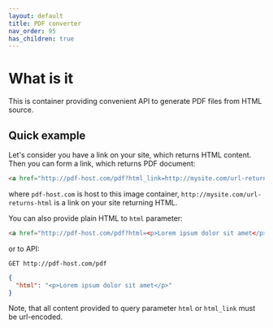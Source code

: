 ```yaml
---
layout: default
title: PDF converter
nav_order: 95
has_children: true
---
```


What is it
==========

This is container providing convenient API to generate PDF files from HTML source.

Quick example
-------------

Let's consider you have a link on your site, which returns HTML content.
Then you can form a link, which returns PDF document:

```html
<a href="http://pdf-host.com/pdf?html_link=http://mysite.com/url-returns-html"></a>
```

where `pdf-host.com` is host to this image container,
`http://mysite.com/url-returns-html` is a link on your site returning HTML.

You can also provide plain HTML to `html` parameter:

```html
<a href="http://pdf-host.com/pdf?html=<p>Lorem ipsum dolor sit amet</p>"></a>
```

or to API:

`GET http://pdf-host.com/pdf`

```json
{
  "html": "<p>Lorem ipsum dolor sit amet</p>"
}
```

Note, that all content provided to query parameter `html` or `html_link` must be url-encoded.